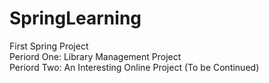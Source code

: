 # SpringLearning      
First Spring Project     
Periord One: Library Management Project     
Periord Two: An Interesting Online Project (To be Continued)     
